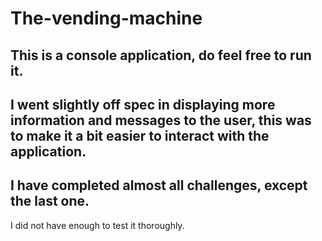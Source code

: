 # The-vending-machine

This is a console application, do feel free to run it. 
--
I went slightly off spec in displaying more information and messages to the user, this was to make it a bit easier to interact with the application.
--
I have completed almost all challenges, except the last one. 
--
I did not have enough to test it thoroughly. 

